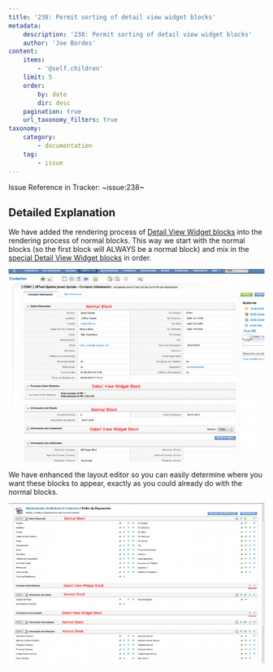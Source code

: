 ```yaml
---
title: '238: Permit sorting of detail view widget blocks'
metadata:
    description: '238: Permit sorting of detail view widget blocks'
    author: 'Joe Bordes'
content:
    items:
        - '@self.children'
    limit: 5
    order:
        by: date
        dir: desc
    pagination: true
    url_taxonomy_filters: true
taxonomy:
    category:
        - documentation
    tag:
        - issue
---
```


Issue Reference in Tracker: ~issue:238~

## Detailed Explanation

We have added the rendering process of [Detail View Widget blocks](http://localhost/coreBOSDocumentation/developer-guide/development_framework/develtutorials/add_special_block) into the rendering process of normal blocks. This way we start with the normal blocks (so the first block will ALWAYS be a normal block) and mix in the [special Detail View Widget blocks](http://localhost/coreBOSDocumentation/developer-guide/development_framework/develtutorials/add_special_block) in order.

![](detailviewwidgetsortcontacts.png?width=100%)

We have enhanced the layout editor so you can easily determine where you want these blocks to appear, exactly as you could already do with the normal blocks.

![](detailviewwidgetblocksorting.png?width=100%)